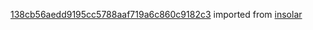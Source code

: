 [138cb56aedd9195cc5788aaf719a6c860c9182c3](https://github.com/insolar/insolar/commit/138cb56aedd9195cc5788aaf719a6c860c9182c3) imported from [insolar](https://github.com/insolar/insolar)
